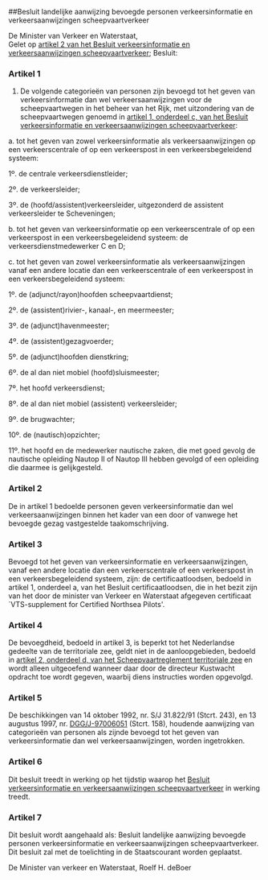 <meta http-equiv='Content-Type' content='text/html; charset=utf-8' />

##Besluit landelijke aanwijzing bevoegde personen verkeersinformatie en verkeersaanwijzingen scheepvaartverkeer

De Minister van Verkeer en Waterstaat,  
Gelet op [artikel 2 van het Besluit verkeersinformatie en verkeersaanwijzingen scheepvaartverkeer](../../../../../../../../../../AMvB/besluit/verkeersinformatie/en/verkeersaanwijzingen/scheepvaartverkeer/BWBR0014384/README.md);
Besluit:    

### Artikel  1  

1.  De volgende categorieën van personen zijn bevoegd tot het geven van verkeersinformatie dan wel verkeersaanwijzingen voor de scheepvaartwegen in het beheer van het Rijk, met uitzondering van de scheepvaartwegen genoemd in [artikel 1, onderdeel c, van het Besluit verkeersinformatie en verkeersaanwijzingen scheepvaartverkeer](../../../../../../../../../../AMvB/besluit/verkeersinformatie/en/verkeersaanwijzingen/scheepvaartverkeer/BWBR0014384/README.md): 

a. tot het geven van zowel verkeersinformatie als verkeersaanwijzingen op een verkeerscentrale of op een verkeerspost in een verkeersbegeleidend systeem: 

1º. de centrale verkeersdienstleider;  

2º. de verkeersleider;  

3º. de (hoofd/assistent)verkeersleider, uitgezonderd de assistent verkeersleider te Scheveningen;    

b. tot het geven van verkeersinformatie op een verkeerscentrale of op een verkeerspost in een verkeersbegeleidend systeem: de verkeersdienstmedewerker C en D;  

c. tot het geven van zowel verkeersinformatie als verkeersaanwijzingen vanaf een andere locatie dan een verkeerscentrale of een verkeerspost in een verkeersbegeleidend systeem: 

1º. de (adjunct/rayon)hoofden scheepvaartdienst;  

2º. de (assistent)rivier-, kanaal-, en meermeester;  

3º. de (adjunct)havenmeester;  

4º. de (assistent)gezagvoerder;  

5º. de (adjunct)hoofden dienstkring;  

6º. de al dan niet mobiel (hoofd)sluismeester;  

7º. het hoofd verkeersdienst;  

8º. de al dan niet mobiel (assistent) verkeersleider;  

9º. de brugwachter;  

10º. de (nautisch)opzichter;  

11º. het hoofd en de medewerker nautische zaken, die met goed gevolg de nautische opleiding Nautop II of Nautop III hebben gevolgd of een opleiding die daarmee is gelijkgesteld.       

### Artikel  2  

De in artikel 1 bedoelde personen geven verkeersinformatie dan wel verkeersaanwijzingen binnen het kader van een door of vanwege het bevoegde gezag vastgestelde taakomschrijving.  

### Artikel  3  

Bevoegd tot het geven van verkeersinformatie en verkeersaanwijzingen, vanaf een andere locatie dan een verkeerscentrale of een verkeerspost in een verkeersbegeleidend systeem, zijn: de certificaatloodsen, bedoeld in artikel 1, onderdeel a, van het Besluit certificaatloodsen, die in het bezit zijn van het door de minister van Verkeer en Waterstaat afgegeven certificaat `VTS-supplement for Certified Northsea Pilots'.  

### Artikel  4  

De bevoegdheid, bedoeld in artikel 3, is beperkt tot het Nederlandse gedeelte van de territoriale zee, geldt niet in de aanloopgebieden, bedoeld in [artikel 2, onderdeel d, van het Scheepvaartreglement territoriale zee](../../../../../../../../../../AMvB/scheepvaartreglement/territoriale/zee/BWBR0007914/README.md) en wordt alleen uitgeoefend wanneer daar door de directeur Kustwacht opdracht toe wordt gegeven, waarbij diens instructies worden opgevolgd.  

### Artikel  5  

De beschikkingen van 14 oktober 1992, nr. S/J 31.822/91 (Stcrt. 243), en 13 augustus 1997, nr. [DGG/J-97006051](../../../../../../../../../../ministeriele-regeling/aanwijzing/personen/bevoegd/tot/het/geven/van/verkeersinformatie/etc/BWBR0008862/README.md) (Stcrt. 158), houdende aanwijzing van categorieën van personen als zijnde bevoegd tot het geven van verkeersinformatie dan wel verkeersaanwijzingen, worden ingetrokken.  

### Artikel  6  

Dit besluit treedt in werking op het tijdstip waarop het [Besluit verkeersinformatie en verkeersaanwijzingen scheepvaartverkeer](../../../../../../../../../../AMvB/besluit/verkeersinformatie/en/verkeersaanwijzingen/scheepvaartverkeer/BWBR0014384/README.md) in werking treedt.  

### Artikel  7  

Dit besluit wordt aangehaald als: Besluit landelijke aanwijzing bevoegde personen verkeersinformatie en verkeersaanwijzingen scheepvaartverkeer.  
Dit besluit zal met de toelichting in de Staatscourant worden geplaatst.   

De 
Minister van verkeer en Waterstaat, 
Roelf H. deBoer    
